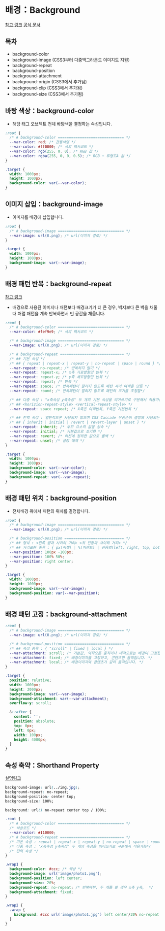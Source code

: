 # 배경：Background

[참고 링크](https://blog.naver.com/iyakiggun/100174677035)
[공식 문서](https://developer.mozilla.org/en-US/docs/Web/CSS/background-repeat)

## 목차

- background-color
- background-image (CSS3부터 다중백그라운드 이미지도 지원)
- background-repeat
- background-position
- background-attachment
- background-origin (CSS3에서 추가됨)
- background-clip (CSS3에서 추가됨)
- background-size (CSS3에서 추가됨)

## 바탕 색상：background-color

- 해당 태그 오브젝트 전체 바탕색을 결정하는 속성입니다.

```css
:root {
  /* # background-color ============================== */
  --var-color: red; /* 관용색명 */
  --var-color: #ff0000; /* 색의 헥사코드 */
  --var-color: rgb(255, 0, 0); /* RGB 값 */
  --var-color: rgba(255, 0, 0, 0.5); /* RGB + 투명도A 값 */
}

.target {
  width: 1000px;
  height: 1000px;
  background-color: var(--var-color);
}
```

## 이미지 삽입：background-image

- 이미지를 배경에 삽입합니다.

```css
:root {
  /* # background-image ============================== */
  --var-image: url(0.png); /* url(이미지 경로) */
}

.target {
  width: 1000px;
  height: 1000px;
  background-image: var(--var-image);
}
```

## 배경 패턴 반복：background-repeat

[참고 링크](https://superkts.com/css/background-repeat)

- 배경으로 사용된 이미지나 패턴보다 배경크기가 더 큰 경우, 벽지보다 큰 벽을 채울 때 처럼 패턴을 계속 반복하면서 빈 공간을 채웁니다.

```css
:root {
  /* # background-color ============================== */
  --var-color: #fef9e9; /* 색의 헥사코드 */

  /* # background-image ============================== */
  --var-image: url(0.png); /* url(이미지 경로) */

  /* # background-repeat ============================= */
  /* ## 기본 속성 */
  /* ## { repeat | repeat-x | repeat-y | no-repeat | space | round } */
  --var-repeat: no-repeat; /* 반복하지 말기 */
  --var-repeat: repeat-x; /* x축 가로방향만 반복 */
  --var-repeat: repeat-y; /* y축 세로방향만 반복 */
  --var-repeat: repeat; /* 반복 */
  --var-repeat: space; /* 반복패턴이 잘리지 않도록 패턴 사이 여백을 만듬 */
  --var-repeat: round; /* 반복패턴이 잘리지 않도록 패턴의 크기를 조정함*/

  /* ## 다중 속성 : "x축속성 y축속성" 두 개의 기본 속성을 띄어쓰기로 구분해서 적용가능 */
  /* ## <horizion-repeat-style> <vertical-repeat-style> */
  --var-repeat: space repeat; /* X축은 여백반복, Y축은 기본반복 */

  /* ## 전역 속성 : 일반적으론 사용되지 않으며 CSS Cascade 우선순위 결정에 사용되는 명령어 입니다. */
  /* ## { inherit | initial | revert | revert-layer | unset } */
  --var-repeat: inherit; /* 부모 요소의 값을 상속 */
  --var-repeat: initial; /* 기본값으로 초기화 */
  --var-repeat: revert; /* 이전에 정의한 값으로 롤백 */
  --var-repeat: unset; /* 설정 해제 */
}

.target {
  width: 1000px;
  height: 1000px;
  background-color: var(--var-color);
  background-image: var(--var-image);
  background-repeat: var(--var-repeat);
}
```

## 배경 패턴 위치：background-position

- 전체배경 위에서 패턴의 위치를 결정합니다.

```css
:root {
  /* # background-image ============================== */
  --var-image: url(0.png); /* url(이미지 경로) */

  /* # background-position =========================== */
  /* ## 형식 : <왼쪽 끝과 사이의 거리> <위 천장과 사이의 거리> */
  /* ## 거리표현 종류 : { px(픽셀) | %(퍼센트) | 관용명(left, right, top, bottom) } */
  --var-position: 100px -100px;
  --var-position: 100% 50%;
  --var-position: right center;
}

.target {
  width: 1000px;
  height: 1000px;
  background-image: var(--var-image);
  background-position: var(--var-position);
}
```

## 배경 패턴 고정：background-attachment

```css
:root {
  /* # background-image ============================== */
  --var-image: url(0.png); /* url(이미지 경로) */

  /* # background-position =========================== */
  /* ## 속성 종류 : { "scroll" | fixed | local } */
  --var-attachment: scroll; /* 기본값, 외적으론 움직이나 내적으로는 배경이 고정됩니다. */
  --var-attachment: fixed; /* 배경이미지를 고정하고, 콘텐츠만 움직입니다. */
  --var-attachment: local; /* 배경이미지와 콘텐츠가 같이 움직입니다. */
}

.target {
  position: relative;
  width: 1000px;
  height: 2000px;
  background-image: var(--var-image);
  background-attachment: var(--var-attachment);
  overflow-y: scroll;

  &::after {
    content: '';
    position: absolute;
    top: 0px;
    left: 0px;
    width: 100px;
    height: 4000px;
  }
}
```

## 속성 축약：Shorthand Property

[설명링크](https://amango.tistory.com/84)

```css
background-image: url(../img.jpg);
background-repeat: no-repeat;
background-position: center top;
background-size: 100%;

background: url() no-repeat center top / 100%;
```

```css
.root {
  /* # background-color ============================== */
  /* 색상코드 */
  --var-color: #110000;
  /* # background-repeat ============================= */
  /* 기본 속성 : repeat | repeat-x | repeat-y | no-repeat | space | round  */
  /* 다중 속성 : "x축속성 y축속성" 두 개의 속성을 띄어쓰기로 구분해서 적용가능*/
  /* 전역 속성 */
}

.wrap1 {
  background-color: #ccc; /* 색상 */
  background-image: url('image/photo1.png');
  background-position: left center;
  background-size: 20%;
  background-repeat: no-repeat; /* 반복여부, 두 개를 쓸 경우 x축 y축,  */
  background-attachment: fixed;
}

.wrap2 {
  .wrap {
    background: #ccc url('image/photo1.jpg') left center/20% no-repeat fixed;
  }
}
```
